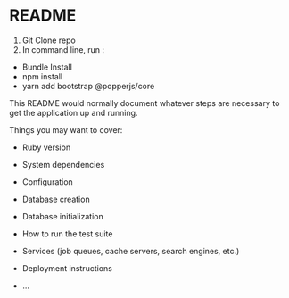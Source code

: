 # README

1. Git Clone repo
2. In command line, run : 
* Bundle Install
* npm install
* yarn add bootstrap @popperjs/core


This README would normally document whatever steps are necessary to get the
application up and running.

Things you may want to cover:

* Ruby version

* System dependencies

* Configuration

* Database creation

* Database initialization

* How to run the test suite

* Services (job queues, cache servers, search engines, etc.)

* Deployment instructions

* ...
